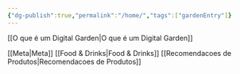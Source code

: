 ```yaml
---
{"dg-publish":true,"permalink":"/home/","tags":["gardenEntry"]}
---
```



[[O que é um Digital Garden\|O que é um Digital Garden]]


[[Meta\|Meta]]
[[Food & Drinks\|Food & Drinks]]
[[Recomendacoes de Produtos\|Recomendacoes de Produtos]]





